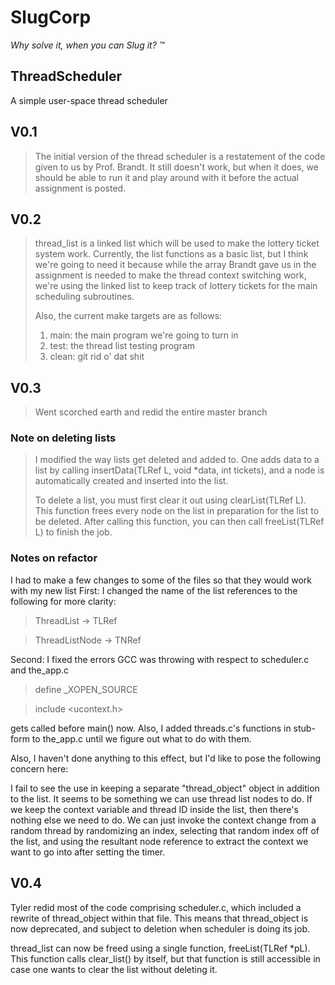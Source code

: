 SlugCorp
========
*Why solve it, when you can Slug it? &trade;*

ThreadScheduler
---------------

A simple user-space thread scheduler

## V0.1
> The initial version of the thread scheduler is a restatement of
> the code given to us by Prof. Brandt. It still doesn't work, but when
> it does, we should be able to run it and play around with it before the 
> actual assignment is posted.

## V0.2
> thread_list is a linked list which will be used to make the lottery ticket
> system work. Currently, the list functions as a basic list, but I think 
> we're going to need it because while the array Brandt gave us in the assignment
> is needed to make the thread context switching work, we're using the linked list
> to keep track of lottery tickets for the main scheduling subroutines.
>
> Also, the current make targets are as follows:
> 
> 1. main: the main program we're going to turn in
> 2. test: the thread list testing program
> 3. clean: git rid o' dat shit

## V0.3
> Went scorched earth and redid the entire master branch

### Note on deleting lists
> I modified the way lists get deleted and added to. One adds data to a list by calling 
> insertData(TLRef L, void *data, int tickets), and a node is automatically created
> and inserted into the list.
>
> To delete a list, you must first clear it out using clearList(TLRef L). This function
> frees every node on the list in preparation for the list to be deleted. After calling this
> function, you can then call freeList(TLRef L) to finish the job.

### Notes on refactor
I had to make a few changes to some of the files so that they would work with my new list
First: I changed the name of the list references to the following for more clarity:

> ThreadList      -> TLRef

> ThreadListNode  -> TNRef

Second: I fixed the errors GCC was throwing with respect to scheduler.c and the_app.c

> define _XOPEN_SOURCE

> include <ucontext.h>

gets called before main() now. Also, I added threads.c's functions in stub-form to the_app.c
until we figure out what to do with them.

Also, I haven't done anything to this effect, but I'd like to pose the following concern here: 

I fail to see the use in keeping a separate "thread_object" object in addition to the list. It seems
to be something we can use thread list nodes to do. If we keep the context variable and thread ID 
inside the list, then there's nothing else we need to do. We can just invoke the context change
from a random thread by randomizing an index, selecting that random index off of the list, and 
using the resultant node reference to extract the context we want to go into after setting the timer.

## V0.4

Tyler redid most of the code comprising scheduler.c, which included a rewrite of thread_object within that 
file. This means that thread_object is now deprecated, and subject to deletion when scheduler is doing its
job.

thread_list can now be freed using a single function, freeList(TLRef *pL). This function calls clear_list()
by itself, but that function is still accessible in case one wants to clear the list without deleting it.